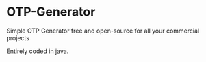 # OTP-Generator
Simple OTP Generator free and open-source for all your commercial projects

Entirely coded in java.

